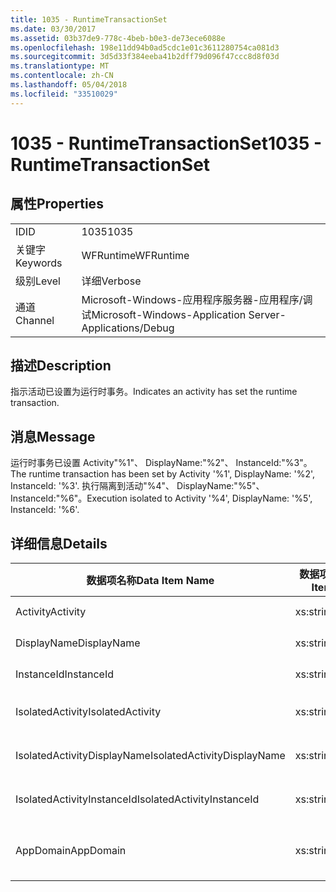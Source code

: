 ```yaml
---
title: 1035 - RuntimeTransactionSet
ms.date: 03/30/2017
ms.assetid: 03b37de9-778c-4beb-b0e3-de73ece6088e
ms.openlocfilehash: 198e11dd94b0ad5cdc1e01c3611280754ca081d3
ms.sourcegitcommit: 3d5d33f384eeba41b2dff79d096f47ccc8d8f03d
ms.translationtype: MT
ms.contentlocale: zh-CN
ms.lasthandoff: 05/04/2018
ms.locfileid: "33510029"
---
```

# <a name="1035---runtimetransactionset"></a><span data-ttu-id="f4d5b-102">1035 - RuntimeTransactionSet</span><span class="sxs-lookup"><span data-stu-id="f4d5b-102">1035 - RuntimeTransactionSet</span></span>
## <a name="properties"></a><span data-ttu-id="f4d5b-103">属性</span><span class="sxs-lookup"><span data-stu-id="f4d5b-103">Properties</span></span>  
  
|||  
|-|-|  
|<span data-ttu-id="f4d5b-104">ID</span><span class="sxs-lookup"><span data-stu-id="f4d5b-104">ID</span></span>|<span data-ttu-id="f4d5b-105">1035</span><span class="sxs-lookup"><span data-stu-id="f4d5b-105">1035</span></span>|  
|<span data-ttu-id="f4d5b-106">关键字</span><span class="sxs-lookup"><span data-stu-id="f4d5b-106">Keywords</span></span>|<span data-ttu-id="f4d5b-107">WFRuntime</span><span class="sxs-lookup"><span data-stu-id="f4d5b-107">WFRuntime</span></span>|  
|<span data-ttu-id="f4d5b-108">级别</span><span class="sxs-lookup"><span data-stu-id="f4d5b-108">Level</span></span>|<span data-ttu-id="f4d5b-109">详细</span><span class="sxs-lookup"><span data-stu-id="f4d5b-109">Verbose</span></span>|  
|<span data-ttu-id="f4d5b-110">通道</span><span class="sxs-lookup"><span data-stu-id="f4d5b-110">Channel</span></span>|<span data-ttu-id="f4d5b-111">Microsoft-Windows-应用程序服务器-应用程序/调试</span><span class="sxs-lookup"><span data-stu-id="f4d5b-111">Microsoft-Windows-Application Server-Applications/Debug</span></span>|  
  
## <a name="description"></a><span data-ttu-id="f4d5b-112">描述</span><span class="sxs-lookup"><span data-stu-id="f4d5b-112">Description</span></span>  
 <span data-ttu-id="f4d5b-113">指示活动已设置为运行时事务。</span><span class="sxs-lookup"><span data-stu-id="f4d5b-113">Indicates an activity has set the runtime transaction.</span></span>  
  
## <a name="message"></a><span data-ttu-id="f4d5b-114">消息</span><span class="sxs-lookup"><span data-stu-id="f4d5b-114">Message</span></span>  
 <span data-ttu-id="f4d5b-115">运行时事务已设置 Activity"%1"、 DisplayName:"%2"、 InstanceId:"%3"。</span><span class="sxs-lookup"><span data-stu-id="f4d5b-115">The runtime transaction has been set by Activity '%1', DisplayName: '%2', InstanceId: '%3'.</span></span>  <span data-ttu-id="f4d5b-116">执行隔离到活动"%4"、 DisplayName:"%5"、 InstanceId:"%6"。</span><span class="sxs-lookup"><span data-stu-id="f4d5b-116">Execution isolated to Activity '%4', DisplayName: '%5', InstanceId: '%6'.</span></span>  
  
## <a name="details"></a><span data-ttu-id="f4d5b-117">详细信息</span><span class="sxs-lookup"><span data-stu-id="f4d5b-117">Details</span></span>  
  
|<span data-ttu-id="f4d5b-118">数据项名称</span><span class="sxs-lookup"><span data-stu-id="f4d5b-118">Data Item Name</span></span>|<span data-ttu-id="f4d5b-119">数据项类型</span><span class="sxs-lookup"><span data-stu-id="f4d5b-119">Data Item Type</span></span>|<span data-ttu-id="f4d5b-120">描述</span><span class="sxs-lookup"><span data-stu-id="f4d5b-120">Description</span></span>|  
|--------------------|--------------------|-----------------|  
|<span data-ttu-id="f4d5b-121">Activity</span><span class="sxs-lookup"><span data-stu-id="f4d5b-121">Activity</span></span>|<span data-ttu-id="f4d5b-122">xs:string</span><span class="sxs-lookup"><span data-stu-id="f4d5b-122">xs:string</span></span>|<span data-ttu-id="f4d5b-123">活动的类型名称。</span><span class="sxs-lookup"><span data-stu-id="f4d5b-123">The type name of the activity.</span></span>|  
|<span data-ttu-id="f4d5b-124">DisplayName</span><span class="sxs-lookup"><span data-stu-id="f4d5b-124">DisplayName</span></span>|<span data-ttu-id="f4d5b-125">xs:string</span><span class="sxs-lookup"><span data-stu-id="f4d5b-125">xs:string</span></span>|<span data-ttu-id="f4d5b-126">活动的显示名称。</span><span class="sxs-lookup"><span data-stu-id="f4d5b-126">The display name of the activity.</span></span>|  
|<span data-ttu-id="f4d5b-127">InstanceId</span><span class="sxs-lookup"><span data-stu-id="f4d5b-127">InstanceId</span></span>|<span data-ttu-id="f4d5b-128">xs:string</span><span class="sxs-lookup"><span data-stu-id="f4d5b-128">xs:string</span></span>|<span data-ttu-id="f4d5b-129">活动的实例 ID。</span><span class="sxs-lookup"><span data-stu-id="f4d5b-129">The instance id of the activity.</span></span>|  
|<span data-ttu-id="f4d5b-130">IsolatedActivity</span><span class="sxs-lookup"><span data-stu-id="f4d5b-130">IsolatedActivity</span></span>|<span data-ttu-id="f4d5b-131">xs:string</span><span class="sxs-lookup"><span data-stu-id="f4d5b-131">xs:string</span></span>|<span data-ttu-id="f4d5b-132">事务隔离到的活动的类型名称。</span><span class="sxs-lookup"><span data-stu-id="f4d5b-132">The type name of the activity that the transaction is isolated to.</span></span>|  
|<span data-ttu-id="f4d5b-133">IsolatedActivityDisplayName</span><span class="sxs-lookup"><span data-stu-id="f4d5b-133">IsolatedActivityDisplayName</span></span>|<span data-ttu-id="f4d5b-134">xs:string</span><span class="sxs-lookup"><span data-stu-id="f4d5b-134">xs:string</span></span>|<span data-ttu-id="f4d5b-135">事务隔离到的活动的显示名称。</span><span class="sxs-lookup"><span data-stu-id="f4d5b-135">The display name of the activity that the transaction is isolated to.</span></span>|  
|<span data-ttu-id="f4d5b-136">IsolatedActivityInstanceId</span><span class="sxs-lookup"><span data-stu-id="f4d5b-136">IsolatedActivityInstanceId</span></span>|<span data-ttu-id="f4d5b-137">xs:string</span><span class="sxs-lookup"><span data-stu-id="f4d5b-137">xs:string</span></span>|<span data-ttu-id="f4d5b-138">事务隔离到的活动的实例 ID。</span><span class="sxs-lookup"><span data-stu-id="f4d5b-138">The instance id of the activity that the transaction is isolated to.</span></span>|  
|<span data-ttu-id="f4d5b-139">AppDomain</span><span class="sxs-lookup"><span data-stu-id="f4d5b-139">AppDomain</span></span>|<span data-ttu-id="f4d5b-140">xs:string</span><span class="sxs-lookup"><span data-stu-id="f4d5b-140">xs:string</span></span>|<span data-ttu-id="f4d5b-141">由 AppDomain.CurrentDomain.FriendlyName 返回的字符串。</span><span class="sxs-lookup"><span data-stu-id="f4d5b-141">The string returned by AppDomain.CurrentDomain.FriendlyName.</span></span>|
